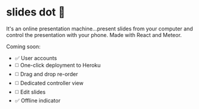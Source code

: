 # slides dot 🎉

It's an online presentation machine...present slides from your computer and control the presentation with your phone. Made with React and Meteor.

Coming soon:
* ✅ User accounts
* ◻️ One-click deployment to Heroku
* ◻️ Drag and drop re-order
* ◻️ Dedicated controller view
* ◻️ Edit slides
* ✅ Offline indicator
